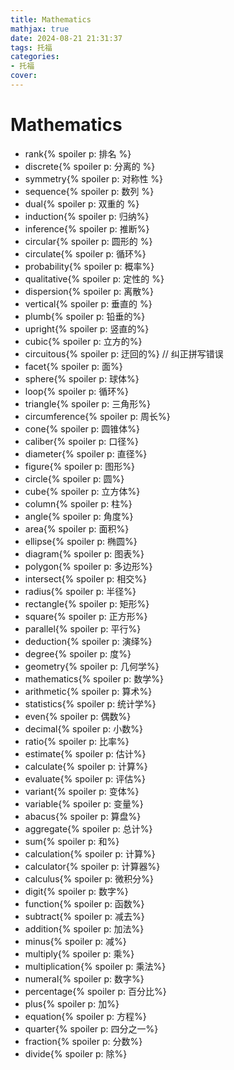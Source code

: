 ```yaml
---
title: Mathematics
mathjax: true
date: 2024-08-21 21:31:37
tags: 托福
categories:
- 托福
cover:
---
```


# Mathematics
- rank{% spoiler p: 排名 %}
- discrete{% spoiler p: 分离的 %}
- symmetry{% spoiler p: 对称性 %}
- sequence{% spoiler p: 数列 %}
- dual{% spoiler p: 双重的 %}
- induction{% spoiler p: 归纳%}
- inference{% spoiler p: 推断%}
- circular{% spoiler p: 圆形的 %}
- circulate{% spoiler p: 循环%}
- probability{% spoiler p: 概率%}
- qualitative{% spoiler p: 定性的 %}
- dispersion{% spoiler p: 离散%}
- vertical{% spoiler p: 垂直的 %}
- plumb{% spoiler p: 铅垂的%}
- upright{% spoiler p: 竖直的%}
- cubic{% spoiler p: 立方的%}
- circuitous{% spoiler p: 迂回的%} // 纠正拼写错误
- facet{% spoiler p: 面%}
- sphere{% spoiler p: 球体%}
- loop{% spoiler p: 循环%}
- triangle{% spoiler p: 三角形%}
- circumference{% spoiler p: 周长%}
- cone{% spoiler p: 圆锥体%}
- caliber{% spoiler p: 口径%}
- diameter{% spoiler p: 直径%}
- figure{% spoiler p: 图形%}
- circle{% spoiler p: 圆%}
- cube{% spoiler p: 立方体%}
- column{% spoiler p: 柱%}
- angle{% spoiler p: 角度%}
- area{% spoiler p: 面积%}
- ellipse{% spoiler p: 椭圆%}
- diagram{% spoiler p: 图表%}
- polygon{% spoiler p: 多边形%}
- intersect{% spoiler p: 相交%}
- radius{% spoiler p: 半径%}
- rectangle{% spoiler p: 矩形%}
- square{% spoiler p: 正方形%}
- parallel{% spoiler p: 平行%}
- deduction{% spoiler p: 演绎%}
- degree{% spoiler p: 度%}
- geometry{% spoiler p: 几何学%}
- mathematics{% spoiler p: 数学%}
- arithmetic{% spoiler p: 算术%}
- statistics{% spoiler p: 统计学%}
- even{% spoiler p: 偶数%}
- decimal{% spoiler p: 小数%}
- ratio{% spoiler p: 比率%}
- estimate{% spoiler p: 估计%}
- calculate{% spoiler p: 计算%}
- evaluate{% spoiler p: 评估%}
- variant{% spoiler p: 变体%}
- variable{% spoiler p: 变量%}
- abacus{% spoiler p: 算盘%}
- aggregate{% spoiler p: 总计%}
- sum{% spoiler p: 和%}
- calculation{% spoiler p: 计算%}
- calculator{% spoiler p: 计算器%}
- calculus{% spoiler p: 微积分%}
- digit{% spoiler p: 数字%}
- function{% spoiler p: 函数%}
- subtract{% spoiler p: 减去%}
- addition{% spoiler p: 加法%}
- minus{% spoiler p: 减%}
- multiply{% spoiler p: 乘%}
- multiplication{% spoiler p: 乘法%}
- numeral{% spoiler p: 数字%}
- percentage{% spoiler p: 百分比%}
- plus{% spoiler p: 加%}
- equation{% spoiler p: 方程%}
- quarter{% spoiler p: 四分之一%}
- fraction{% spoiler p: 分数%}
- divide{% spoiler p: 除%}
